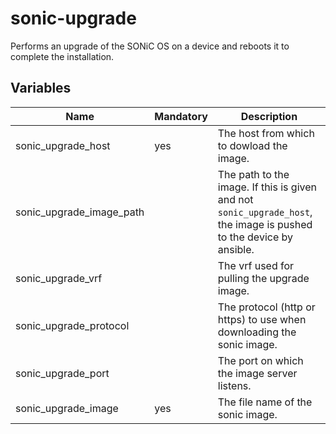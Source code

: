 # sonic-upgrade

Performs an upgrade of the SONiC OS on a device and reboots it to complete the installation.

## Variables

| Name                     | Mandatory | Description                                                                                                         |
| ------------------------ | --------- | ------------------------------------------------------------------------------------------------------------------- |
| sonic_upgrade_host       | yes       | The host from which to dowload the image.                                                                           |
| sonic_upgrade_image_path |           | The path to the image. If this is given and not `sonic_upgrade_host`, the image is pushed to the device by ansible. |
| sonic_upgrade_vrf        |           | The vrf used for pulling the upgrade image.                                                                         |
| sonic_upgrade_protocol   |           | The protocol (http or https) to use when downloading the sonic image.                                               |
| sonic_upgrade_port       |           | The port on which the image server listens.                                                                         |
| sonic_upgrade_image      | yes       | The file name of the sonic image.                                                                                   |
